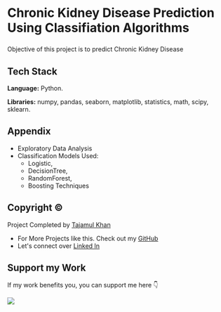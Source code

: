 #  Chronic Kidney Disease Prediction Using Classifiation Algorithms

###

Objective of this project is to predict Chronic Kidney Disease

## Tech Stack

**Language:** Python.

**Libraries:** numpy, pandas, seaborn, matplotlib, statistics, math, scipy, sklearn.

## Appendix

* Exploratory Data Analysis
* Classification Models Used: 
    *  Logistic, 
    *  DecisionTree, 
    *  RandomForest,
    *  Boosting Techniques

## Copyright ©

Project Completed by [Tajamul Khan](https://github.com/tajamulk2)
* For More Projects like this. Check out my [GitHub](https://github.com/tajamulk2)
* Let's connect over [Linked In](https://www.linkedin.com/in/tajamulk2/)

## Support my Work

If my work benefits you, you can support me here 👇 

<a href="https://www.buymeacoffee.com/tajamulk2"><img src="https://img.buymeacoffee.com/button-api/?text=Buy me a Coffee&emoji=&slug=tajamulk2&button_colour=ffdd00&font_colour=000000&font_family=Bree&outline_colour=000000&coffee_colour=ffffff" /></a>  